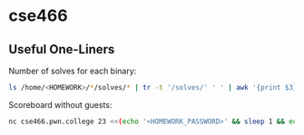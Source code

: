 # cse466

## Useful One-Liners

Number of solves for each binary:
```sh
ls /home/<HOMEWORK>/*/solves/* | tr -t '/solves/' ' ' | awk '{print $3}' | sort | uniq -c | sort -r | awk 'BEGIN {print "Solves Binary"} {print $1 " " $2}' | column -t
```

Scoreboard without guests:
```sh
nc cse466.pwn.college 23 <<(echo '<HOMEWORK_PASSWORD>' && sleep 1 && echo -e 'scorebot\nscorebot\n1') | grep '^\[+++\]  *\d\d*\.  *\w\w*  *\d\d*  *.*$' | grep -v 'GUEST$' | awk 'BEGIN {print "Rank Alias Score Grade"} {print NR " " $3 " " $4 " " $5}' | column -t
```
